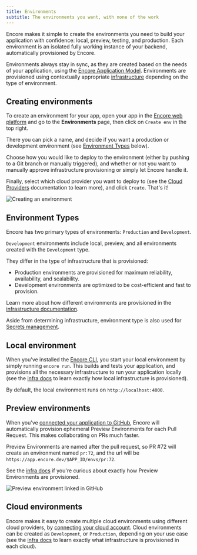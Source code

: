 ```yaml
---
title: Environments
subtitle: The environments you want, with none of the work
---
```


Encore makes it simple to create the environments you need to build your application with confidence: local, preview, testing, and production.
Each environment is an isolated fully working instance of your backend, automatically provisioned by Encore.

Environments always stay in sync, as they are created based on the needs of your application, using the [Encore Application Model](/docs/introduction#meet-the-encore-application-model). Environments are provisioned using contextually appropriate [infrastructure](/deploy/infra) depending on the type of environment.

## Creating environments

To create an environment for your app, open your app in the [Encore web platform](https://app.encore.dev) and go to the **Environments** page,
then click on `Create env` in the top right.

There you can pick a name, and decide if you want a production
or development environment (see [Environment Types](#environment-types) below).

Choose how you would like to deploy to the environment (either by pushing
to a Git branch or manually triggered), and whether or not you want to manually approve infrastructure provisioning or simply let Encore handle it.

Finally, select which cloud provider you want to deploy to (see the [Cloud Providers](/docs/deploy/own-cloud) documentation to learn more),
and click `Create`. That's it!

![Creating an environment](/assets/docs/createenv.png "Creating an environment")

## Environment Types

Encore has two primary types of environments: `Production` and `Development`.

`Development` environments include local, preview, and all environments created with the `Development` type.


They differ in the type of infrastructure that is provisioned:
- Production environments are provisioned for maximum reliability, availability, and scalability.
- Development environments are optimized to be cost-efficient and fast to provision.

Learn more about how different environments are provisioned in the [infrastructure documentation](/docs/deploy/infra).

Aside from determining infrastructure, environment type is also used for [Secrets management](/docs/develop/secrets).

## Local environment

When you've installed the [Encore CLI](/docs/install), you start your local environment by simply running `encore run`.
This builds and tests your application, and provisions all the necessary infrastructure to run your application locally (see the [infra docs](/docs/deploy/infra#local-development) to learn exactly how local infrastructure is provisioned).

By default, the local environment runs on `http://localhost:4000`.

## Preview environments

When you've [connected your application to GitHub](/docs/how-to/github), Encore will automatically provision ephemeral Preview Environments
for each Pull Request. This makes collaborating on PRs much faster. 

Preview Environments are named after the pull request, so PR #72 will create an environment named `pr:72`, and the url will be `https://app.encore.dev/$APP_ID/envs/pr:72`.

See the [infra docs](/docs/deploy/infra#preview-environments) if you're curious about exactly how Preview Environments are provisioned.

![Preview environment linked in GitHub](/assets/docs/ghpreviewenv.png "Preview environment linked in GitHub")

## Cloud environments

Encore makes it easy to create multiple cloud environments using different cloud providers, by [connecting your cloud account](/docs/deploy/own-cloud). Cloud environments can be created as `Development`, or `Production`, depending on your use case (see the [infra docs](/docs/deploy/infra#production-infrastructure) to learn exactly what infrastructure is provisioned in each cloud).